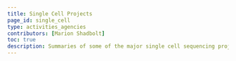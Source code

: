 ```yaml
---
title: Single Cell Projects
page_id: single_cell
type: activities_agencies
contributors: [Marion Shadbolt]
toc: true
description: Summaries of some of the major single cell sequencing projects
---
```


